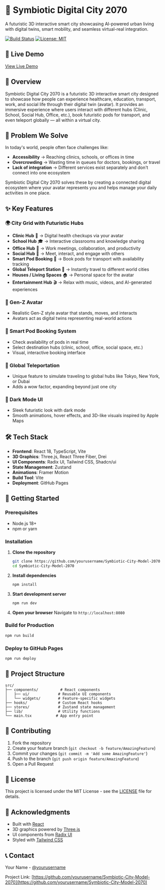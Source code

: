 # 🌆 Symbiotic Digital City 2070

A futuristic 3D interactive smart city showcasing AI-powered urban living with digital twins, smart mobility, and seamless virtual-real integration.

[![Build Status](https://github.com/yourusername/Symbiotic-City-Model-2070/workflows/Deploy/badge.svg)](https://github.com/yourusername/Symbiotic-City-Model-2070/actions)
[![License: MIT](https://img.shields.io/badge/License-MIT-yellow.svg)](https://opensource.org/licenses/MIT)

## 🚀 Live Demo

[View Live Demo](https://yourusername.github.io/Symbiotic-City-Model-2070)

## 📖 Overview

Symbiotic Digital City 2070 is a futuristic 3D interactive smart city designed to showcase how people can experience healthcare, education, transport, work, and social life through their digital twin (avatar). It provides an immersive experience where users interact with different hubs (Clinic, School, Social Hub, Office, etc.), book futuristic pods for transport, and even teleport globally — all within a virtual city.

## 🎯 Problem We Solve

In today's world, people often face challenges like:
- **Accessibility** → Reaching clinics, schools, or offices in time
- **Overcrowding** → Wasting time in queues for doctors, bookings, or travel
- **Lack of integration** → Different services exist separately and don't connect into one ecosystem

Symbiotic Digital City 2070 solves these by creating a connected digital ecosystem where your avatar represents you and helps manage your daily activities in one place.

## ✨ Key Features

### 🌍 City Grid with Futuristic Hubs
- **Clinic Hub** 🏥 → Digital health checkups via your avatar
- **School Hub** 🎓 → Interactive classrooms and knowledge sharing
- **Office Hub** 🏢 → Work meetings, collaboration, and productivity
- **Social Hub** 🎉 → Meet, interact, and engage with others
- **Smart Pod Booking** 🚖 → Book pods for transport with availability tracking
- **Global Teleport Station** 🚀 → Instantly travel to different world cities
- **Houses / Living Spaces** 🏠 → Personal space for the avatar
- **Entertainment Hub** 🎬 → Relax with music, videos, and AI-generated experiences

### 👤 Gen-Z Avatar
- Realistic Gen-Z style avatar that stands, moves, and interacts
- Avatars act as digital twins representing real-world actions

### 🚖 Smart Pod Booking System
- Check availability of pods in real time
- Select destination hubs (clinic, school, office, social space, etc.)
- Visual, interactive booking interface

### 🚀 Global Teleportation
- Unique feature to simulate traveling to global hubs like Tokyo, New York, or Dubai
- Adds a wow factor, expanding beyond just one city

### 🌙 Dark Mode UI
- Sleek futuristic look with dark mode
- Smooth animations, hover effects, and 3D-like visuals inspired by Apple Maps

## 🛠️ Tech Stack

- **Frontend**: React 18, TypeScript, Vite
- **3D Graphics**: Three.js, React Three Fiber, Drei
- **UI Components**: Radix UI, Tailwind CSS, Shadcn/ui
- **State Management**: Zustand
- **Animations**: Framer Motion
- **Build Tool**: Vite
- **Deployment**: GitHub Pages

## 🚀 Getting Started

### Prerequisites

- Node.js 18+ 
- npm or yarn

### Installation

1. **Clone the repository**
   ```bash
   git clone https://github.com/yourusername/Symbiotic-City-Model-2070.git
   cd Symbiotic-City-Model-2070
   ```

2. **Install dependencies**
   ```bash
   npm install
   ```

3. **Start development server**
   ```bash
   npm run dev
   ```

4. **Open your browser**
   Navigate to `http://localhost:8080`

### Build for Production

```bash
npm run build
```

### Deploy to GitHub Pages

```bash
npm run deploy
```

## 📁 Project Structure

```
src/
├── components/          # React components
│   ├── ui/             # Reusable UI components
│   └── widgets/        # Feature-specific widgets
├── hooks/              # Custom React hooks
├── stores/             # Zustand state management
├── lib/                # Utility functions
└── main.tsx           # App entry point
```

## 🤝 Contributing

1. Fork the repository
2. Create your feature branch (`git checkout -b feature/AmazingFeature`)
3. Commit your changes (`git commit -m 'Add some AmazingFeature'`)
4. Push to the branch (`git push origin feature/AmazingFeature`)
5. Open a Pull Request

## 📝 License

This project is licensed under the MIT License - see the [LICENSE](LICENSE) file for details.

## 🙏 Acknowledgments

- Built with [React](https://reactjs.org/)
- 3D graphics powered by [Three.js](https://threejs.org/)
- UI components from [Radix UI](https://www.radix-ui.com/)
- Styled with [Tailwind CSS](https://tailwindcss.com/)

## 📞 Contact

Your Name - [@yourusername](https://twitter.com/yourusername)

Project Link: [https://github.com/yourusername/Symbiotic-City-Model-2070](https://github.com/yourusername/Symbiotic-City-Model-2070)
